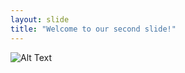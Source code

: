```yaml
---
layout: slide
title: "Welcome to our second slide!"
---
```

![Alt Text](https://media.giphy.com/media/vFKqnCdLPNOKc/giphy.gif)
